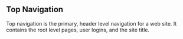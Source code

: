 ## Top Navigation
Top navigation is the primary, header level navigation for a web site. It contains the root level pages, user logins, and the site title.